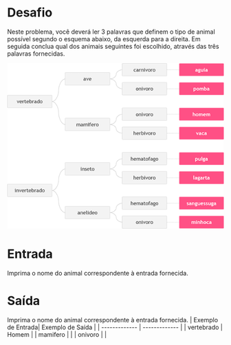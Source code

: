 # Desafio
Neste problema, você deverá ler 3 palavras que definem o tipo de animal possível segundo o esquema abaixo, da esquerda para a direita.  Em seguida conclua qual dos animais seguintes foi escolhido, através das três palavras fornecidas.

![Alt text](image.png)

# Entrada
Imprima o nome do animal correspondente à entrada fornecida.

# Saída
Imprima o nome do animal correspondente à entrada fornecida.
| Exemplo de Entrada| Exemplo de Saída  |
| -------------     | -------------     |
| vertebrado        | Homem             |
| mamifero          |                   |
| onivoro           |                   |





